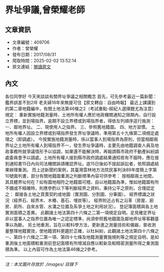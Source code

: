 # 界址爭議,曾榮耀老師

## 文章資訊
- 文章編號：409706
- 作者：曾榮耀
- 發布日期：2017/08/31
- 爬取時間：2025-02-02 13:52:14
- 原文連結：[閱讀原文](https://real-estate.get.com.tw/Columns/detail.aspx?no=409706)

## 內文
各位同學好
今天來談談有關界址爭議之相關概念
首先，可先參考最近一篇新聞：
鑑界誤差不到2坪 老夫婦18年來無屋可住【原文轉自：自由時報】
最近上課講到的第二章地籍編中，有關土地法第46條之2（考試重點-經紀人選擇題尤為注意）規定：
重新實施地籍測量時，土地所有權人應於地政機關通知之限期內，自行設立界標，並到場指界。逾期不設立界標或到場指界者，得依左列順序逕行施測：
一、鄰地界址。
二、現使用人之指界。
三、參照舊地籍圖。
四、地方習慣。
土地所有權人因設立界標或到場指界發生界址爭議時，準用第五十九條第二項規定處理之（即調處）。
今按實施地籍測量時，係以當事人到場指界為原則，但當相鄰兩界址之土地所有權人到場指界不一，發生界址爭議時，主要先由地籍調查人員及地政事務所就爭議情形予以協調，如果還不能解決時，再報請縣市政府不動產糾紛調處委員會予以調處。土地所有權人接到縣市政府調處結果通知若有不服時，應在接到通知書15日內向司法機關訴請確認界址。逾15日後如不提起訴訟者，依照調處結果辦理重測。
而上述新聞的案例，其臺灣雲林地方法院民事判決89年度簡上字第10號裁判書，部分有關地籍圖重測之判斷標準內容可供參考：
按相鄰兩土地間，其具體界址何在？如有圖地相符之地籍圖可稽，自以地籍圖為準，惟如地籍圖有所不備或不精確時，則應參酌以下等判斷經界之資料，秉持公平之原則，合理認定之：
鄰接各土地之買賣契約或地圖（實測圖、分割圖、分筆圖）。
經界標識之狀況（經界石、經界木、木樁、基石、埋炭等）。
經界附近占有之沿革（房屋、廚房、廁所、自來水管、水溝之位置及系爭土地之利用狀況）。
登記簿面積與各土地實測面積之差異。
此觀諸土地法第四十六條之二第一項規定自明。足見確定界址非以當事人之指界位置為唯一之認定標準，尚須參照舊地籍圖及鄰地界址等客觀基準以為斷。
另土地重測，旨在以較科學方法，更新進之測量技術和儀器，普收測量整理地籍實效，使地籍資料更趨於正確，以杜糾紛，此觀諸土地法第四十六條之一、第四十六條之二第一項、第四十七條及地籍測量實施規則等之規定自明，是如重測後土地面積較重測前登記面積有所增減自應以較新及較精密測量所得之重測面積為準。
以上內容可作為土地法第46條之2參考。

---
*注：本文圖片存放於 ./images/ 目錄下*
